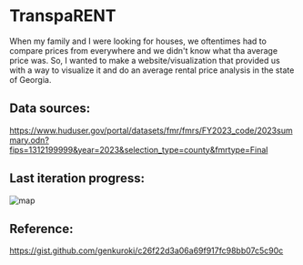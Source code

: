 # TranspaRENT
When my family and I were looking for houses, we oftentimes had to compare prices from everywhere and we didn't know what tha average price was. So, I wanted to make a website/visualization that provided us with a way to visualize it and do an average rental price analysis in the state of Georgia. 

## Data sources:
https://www.huduser.gov/portal/datasets/fmr/fmrs/FY2023_code/2023summary.odn?fips=1312199999&year=2023&selection_type=county&fmrtype=Final

## Last iteration progress: 
![map](https://user-images.githubusercontent.com/33205097/209213127-1e295a8d-dd34-41cf-968f-8608087c077e.png)

## Reference: 
https://gist.github.com/genkuroki/c26f22d3a06a69f917fc98bb07c5c90c
